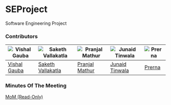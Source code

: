 # SEProject
Software Engineering Project

### Contributors

![Vishal Gauba](https://avatars2.githubusercontent.com/u/9962648?v=3&s=460) | ![Saketh Vallakatla](https://avatars2.githubusercontent.com/u/9252678?v=3&s=460) | ![Pranjal Mathur](https://avatars2.githubusercontent.com/u/9252678?v=3&s=460) | ![Junaid Tinwala](https://avatars2.githubusercontent.com/u/9252678?v=3&s=460) | ![Prerna](https://avatars2.githubusercontent.com/u/9252678?v=3&s=460)
--- | --- | --- | --- | ---
[Vishal Gauba](https://github.com/flamefractal) | [Saketh Vallakatla](https://github.com/frozenmatrix) | [Pranjal Mathur](https://github.com/frozenmatrix) | [Junaid Tinwala](https://github.com/frozenmatrix) | [Prerna](https://github.com/frozenmatrix)

### Minutes Of The Meeting

[MoM (Read-Only)](https://drive.google.com/file/d/0B_6smPsBdj_QaWRlajVfVU5PbDQ/view?usp=sharing)
